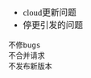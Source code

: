 <span  style="font-family: Simsun,serif; font-size: 17px; ">

- cloud更新问题
- 停更引发的问题
~~~
不修bugs
不合并请求
不发布新版本
~~~

</span>